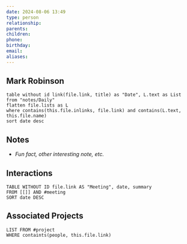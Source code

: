 ```yaml
---
date: 2024-08-06 13:49
type: person
relationship:
parents:
children:
phone:
birthday:
email:
aliases:
---
```


## Mark Robinson

```dataview
table without id link(file.link, title) as "Date", L.text as List
from "notes/Daily"
flatten file.lists as L
where contains(this.file.inlinks, file.link) and contains(L.text, this.file.name)
sort date desc
```



## Notes
- *Fun fact, other interesting note, etc.*

## Interactions
```dataview
TABLE WITHOUT ID file.link AS "Meeting", date, summary
FROM [[]] AND #meeting
SORT date DESC
```

## Associated Projects
```dataview
LIST FROM #project 
WHERE containts(people, this.file.link)
```

